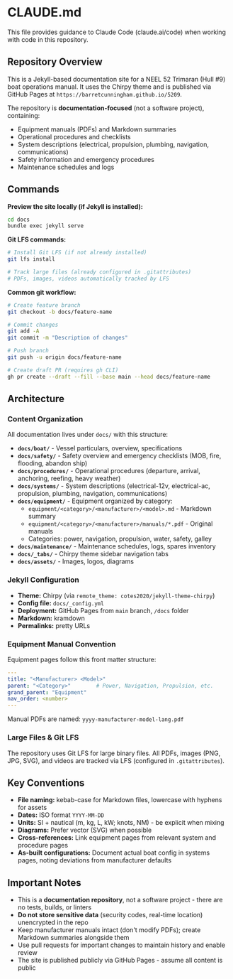 # CLAUDE.md

This file provides guidance to Claude Code (claude.ai/code) when working with code in this repository.

## Repository Overview

This is a Jekyll-based documentation site for a NEEL 52 Trimaran (Hull #9) boat operations manual. It uses the Chirpy theme and is published via GitHub Pages at `https://barretcunningham.github.io/5209`.

The repository is **documentation-focused** (not a software project), containing:
- Equipment manuals (PDFs) and Markdown summaries
- Operational procedures and checklists
- System descriptions (electrical, propulsion, plumbing, navigation, communications)
- Safety information and emergency procedures
- Maintenance schedules and logs

## Commands

**Preview the site locally (if Jekyll is installed):**
```bash
cd docs
bundle exec jekyll serve
```

**Git LFS commands:**
```bash
# Install Git LFS (if not already installed)
git lfs install

# Track large files (already configured in .gitattributes)
# PDFs, images, videos automatically tracked by LFS
```

**Common git workflow:**
```bash
# Create feature branch
git checkout -b docs/feature-name

# Commit changes
git add -A
git commit -m "Description of changes"

# Push branch
git push -u origin docs/feature-name

# Create draft PR (requires gh CLI)
gh pr create --draft --fill --base main --head docs/feature-name
```

## Architecture

### Content Organization

All documentation lives under `docs/` with this structure:

- **`docs/boat/`** - Vessel particulars, overview, specifications
- **`docs/safety/`** - Safety overview and emergency checklists (MOB, fire, flooding, abandon ship)
- **`docs/procedures/`** - Operational procedures (departure, arrival, anchoring, reefing, heavy weather)
- **`docs/systems/`** - System descriptions (electrical-12v, electrical-ac, propulsion, plumbing, navigation, communications)
- **`docs/equipment/`** - Equipment organized by category:
  - `equipment/<category>/<manufacturer>/<model>.md` - Markdown summary
  - `equipment/<category>/<manufacturer>/manuals/*.pdf` - Original manuals
  - Categories: power, navigation, propulsion, water, safety, galley
- **`docs/maintenance/`** - Maintenance schedules, logs, spares inventory
- **`docs/_tabs/`** - Chirpy theme sidebar navigation tabs
- **`docs/assets/`** - Images, logos, diagrams

### Jekyll Configuration

- **Theme:** Chirpy (via `remote_theme: cotes2020/jekyll-theme-chirpy`)
- **Config file:** `docs/_config.yml`
- **Deployment:** GitHub Pages from `main` branch, `/docs` folder
- **Markdown:** kramdown
- **Permalinks:** pretty URLs

### Equipment Manual Convention

Equipment pages follow this front matter structure:
```yaml
---
title: "<Manufacturer> <Model>"
parent: "<Category>"        # Power, Navigation, Propulsion, etc.
grand_parent: "Equipment"
nav_order: <number>
---
```

Manual PDFs are named: `yyyy-manufacturer-model-lang.pdf`

### Large Files & Git LFS

The repository uses Git LFS for large binary files. All PDFs, images (PNG, JPG, SVG), and videos are tracked via LFS (configured in `.gitattributes`).

## Key Conventions

- **File naming:** kebab-case for Markdown files, lowercase with hyphens for assets
- **Dates:** ISO format `YYYY-MM-DD`
- **Units:** SI + nautical (m, kg, L, kW; knots, NM) - be explicit when mixing
- **Diagrams:** Prefer vector (SVG) when possible
- **Cross-references:** Link equipment pages from relevant system and procedure pages
- **As-built configurations:** Document actual boat config in systems pages, noting deviations from manufacturer defaults

## Important Notes

- This is a **documentation repository**, not a software project - there are no tests, builds, or linters
- **Do not store sensitive data** (security codes, real-time location) unencrypted in the repo
- Keep manufacturer manuals intact (don't modify PDFs); create Markdown summaries alongside them
- Use pull requests for important changes to maintain history and enable review
- The site is published publicly via GitHub Pages - assume all content is public
